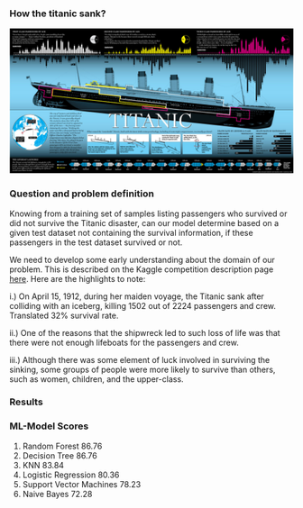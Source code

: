 ### How the titanic sank?
![Titanic](https://github.com/Venedah/Titanic_Machine_Learning/blob/main/TItanic-Survival-Infographic.jpg)

### Question and problem definition

Knowing from a training set of samples listing passengers who survived or did not survive the Titanic disaster, can our model determine based on a given test dataset not containing the survival information, if these passengers in the test dataset survived or not.

We need to develop some early understanding about the domain of our problem. This is described on the Kaggle competition description page [here](https://www.kaggle.com/c/titanic).
Here are the highlights to note:

i.) On April 15, 1912, during her maiden voyage, the Titanic sank after colliding with an iceberg, killing 1502 out of 2224 passengers and crew. Translated 32% survival rate.

ii.) One of the reasons that the shipwreck led to such loss of life was that there were not enough lifeboats for the passengers and crew.
    
iii.) Although there was some element of luck involved in surviving the sinking, some groups of people were more likely to survive than others, such as women, children, and the upper-class.

### Results
### ML-Model Scores
1. Random Forest	86.76
2.	Decision Tree	86.76
3.	KNN	83.84
4.	Logistic Regression	80.36
5.	Support Vector Machines	78.23
6.	Naive Bayes	72.28